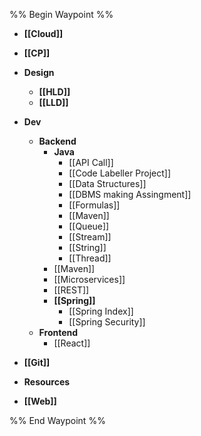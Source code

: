 %% Begin Waypoint %%
- **[[Cloud]]**
- **[[CP]]**
- **Design**
	- **[[HLD]]**
	- **[[LLD]]**
- **Dev**
	- **Backend**
		- **Java**
			- [[API Call]]
			- [[Code Labeller Project]]
			- [[Data Structures]]
			- [[DBMS making Assingment]]
			- [[Formulas]]
			- [[Maven]]
			- [[Queue]]
			- [[Stream]]
			- [[String]]
			- [[Thread]]
		- [[Maven]]
		- [[Microservices]]
		- [[REST]]
		- **[[Spring]]**
			- [[Spring Index]]
			- [[Spring Security]]
	- **Frontend**
		- [[React]]
- **[[Git]]**
- **Resources**

- **[[Web]]**

%% End Waypoint %%
